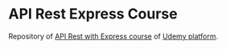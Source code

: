 # API Rest Express Course

Repository of [API Rest with Express course](https://www.udemy.com/course/programacion-desarrollo-web/) of [Udemy platform](https://www.udemy.com/).

